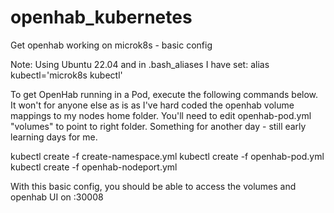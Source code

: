 # openhab_kubernetes
Get openhab working on microk8s - basic config

Note:
Using Ubuntu 22.04 and in  .bash_aliases I have set:
alias kubectl='microk8s kubectl'


To get OpenHab running in a Pod, execute the following commands below.  It won't for anyone else as is as I've hard coded the openhab volume mappings to my nodes home folder.  You'll need to edit openhab-pod.yml "volumes" to point to right folder.  Something for another day - still early learning days for me.

kubectl create -f create-namespace.yml
kubectl create -f openhab-pod.yml 
kubectl create -f openhab-nodeport.yml

With this basic config,  you should be able to access the volumes and openhab UI on <nodes ip>:30008
